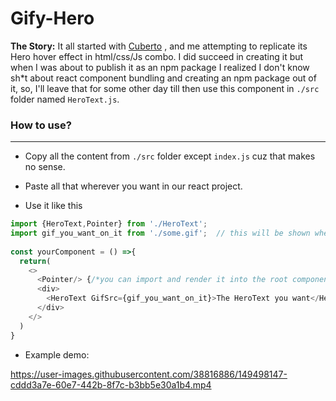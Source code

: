 # Gify-Hero

**The Story:** It all started with [Cuberto](https://cuberto.com/) , and me attempting to replicate its Hero hover effect in html/css/Js combo. I did succeed in creating it but when I was about to publish it as an npm package I realized I don't know sh*t about react component bundling and creating an npm package out of it, so, I'll leave that for some other day till then use this component in `./src` folder named `HeroText.js`.

### How to use?

------

* Copy all the content from `./src` folder except `index.js` cuz that makes no sense.

* Paste all that wherever you want in our react project.

* Use it like this

```javascript
import {HeroText,Pointer} from './HeroText';
import gif_you_want_on_it from './some.gif';  // this will be shown when hovered over the hero text
  
const yourComponent = () =>{
  return(
    <>
      <Pointer/> {/*you can import and render it into the root component as we want to this only once.*/}
      <div>
        <HeroText GifSrc={gif_you_want_on_it}>The HeroText you want</HeroText>
      </div>
    </>
  )
}
```

* Example demo:

https://user-images.githubusercontent.com/38816886/149498147-cddd3a7e-60e7-442b-8f7c-b3bb5e30a1b4.mp4


  

